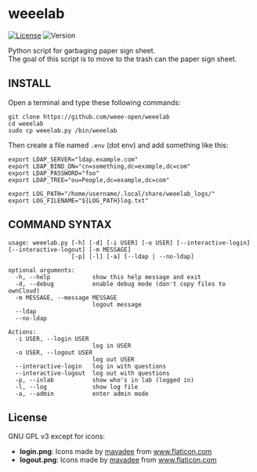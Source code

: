 # weeelab
[![License](http://img.shields.io/:license-GPL3.0-blue.svg)](http://www.gnu.org/licenses/gpl-3.0.html)
![Version](https://img.shields.io/badge/version-2.0-yellow.svg)

Python script for garbaging paper sign sheet.  
The goal of this script is to move to the trash can the paper sign sheet.

## INSTALL

Open a terminal and type these following commands:

```shell script
git clone https://github.com/weee-open/weeelab
cd weeelab
sudo cp weeelab.py /bin/weeelab
```

Then create a file named `.env` (dot env) and add something like this:

```shell script
export LDAP_SERVER="ldap.example.com"
export LDAP_BIND_DN="cn=something,dc=example,dc=com"
export LDAP_PASSWORD="foo"
export LDAP_TREE="ou=People,dc=example,dc=com"

export LOG_PATH="/home/username/.local/share/weeelab_logs/"
export LOG_FILENAME="${LOG_PATH}log.txt"
```

## COMMAND SYNTAX

```
usage: weeelab.py [-h] [-d] [-i USER] [-o USER] [--interactive-login] [--interactive-logout] [-m MESSAGE]
                  [-p] [-l] [-a] [--ldap | --no-ldap]

optional arguments:
  -h, --help            show this help message and exit
  -d, --debug           enable debug mode (don't copy files to ownCloud)
  -m MESSAGE, --message MESSAGE
                        logout message
  --ldap
  --no-ldap

Actions:
  -i USER, --login USER
                        log in USER
  -o USER, --logout USER
                        log out USER
  --interactive-login   log in with questions
  --interactive-logout  log out with questions
  -p, --inlab           show who's in lab (logged in)
  -l, --log             show log file
  -a, --admin           enter admin mode
```

## License

GNU GPL v3 except for icons:

- **login.png**: Icons made by <a href="https://www.flaticon.com/authors/mavadee" title="mavadee">mavadee</a> from <a href="https://www.flaticon.com/" title="Flaticon">www.flaticon.com</a>
- **logout.png**: Icons made by <a href="https://www.flaticon.com/authors/mavadee" title="mavadee">mavadee</a> from <a href="https://www.flaticon.com/" title="Flaticon">www.flaticon.com</a>
